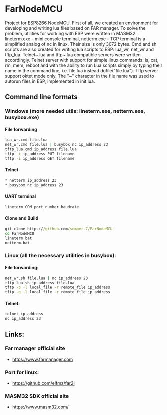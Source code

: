 # FarNodeMCU
Project for ESP8266 NodeMCU. First of all, we created an environment for developing and writing lua files based on FAR manager.
To solve the problem, utilities for working with ESP were written in MASM32: lineterm.exe - mini console terminal, netterm.exe - TCP terminal is a simplified analog of nc in linux. Their size is only 3072 bytes.
Cmd and sh scripts are also created for writing lua scripts to ESP: lua_wr, net_wr and tftp_lua.
Telnet~.lua and tftp~.lua compatible servers were written accordingly.
Telnet server with support for simple linux commands: ls, cat, rm, mem, reboot and with the ability to run Lua scripts simply by typing their name in the command line, i.e. file.lua instead dofile("file.lua").
Tftp server support oktet mode only.
The "~" character in the file name was used to autorun files in ESP, implemented in init.lua.

## Command line formats
### Windows (more needed utils: lineterm.exe, netterm.exe, busybox.exe)
#### File forwarding
``` cmd
lua_wr.cmd file.lua
net_wr.cmd file.lua | busybox nc ip_address 23
tftp_lua.cmd ip_address file.lua
tftp -i ip_address PUT filename
tftp -i ip_address GET filename
```
#### Telnet
``` cmd
* netterm ip_address 23
* busybox nc ip_address 23
```
#### UART terminal
``` cmd
lineterm COM_port_number baudrate
```
#### Clone and Build
``` cmd
git clone https://github.com/semper-7/FarNodeMCU
cd FarNodeMCU
lineterm.bat
netterm.bat
```
### Linux (all the necessary utilities in busybox):
#### File forwarding:
``` sh
net_wr.sh file.lua | nc ip_address 23
tftp_lua.sh ip_address file.lua
tftp -p -l local_file -r remote_file ip_address
tftp -g -l local_file -r remote_file ip_address
```
#### Telnet:
``` sh
telnet ip_address
nc ip_address 23
```

## Links:
### Far manager official site
* https://www.farmanager.com
### Port for linux:
* https://github.com/elfmz/far2l
### MASM32 SDK official site
* https://www.masm32.com/
